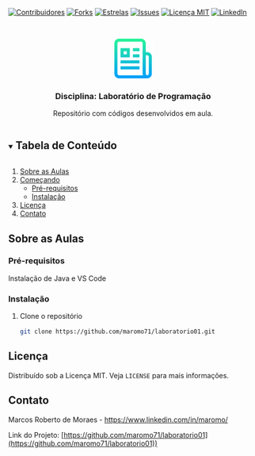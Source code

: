 [![Contribuidores][contributors-shield]][contributors-url]
[![Forks][forks-shield]][forks-url]
[![Estrelas][stars-shield]][stars-url]
[![Issues][issues-shield]][issues-url]
[![Licença MIT][license-shield]][license-url]
[![LinkedIn][linkedin-shield]][linkedin-url]

<br />
<p align="center">
  <a href="https://github.com/maromo71/laboratorio01">
    <img src="images/logo.png" alt="Logo" width="80" height="80">
  </a>

  <h3 align="center">Disciplina: Laboratório de Programação</h3>

  <p align="center">
    Repositório com códigos desenvolvidos em aula.
  </p>
</p>

<details open="open">
  <summary><h2 style="display: inline-block">Tabela de Conteúdo</h2></summary>
  <ol>
    <li>
      <a href="#sobre-as-aulas">Sobre as Aulas</a>
    </li>
    <li>
      <a href="#comecando">Começando</a>
      <ul>
        <li><a href="#pré-requisitos">Pré-requisitos</a></li>
        <li><a href="#instalação">Instalação</a></li>
      </ul>
    </li>    
    <li><a href="#licença">Licença</a></li>
    <li><a href="#contato">Contato</a></li>
  </ol>
</details>

## Sobre as Aulas

### Pré-requisitos

Instalação de Java e VS Code

### Instalação

1. Clone o repositório
   ```sh
   git clone https://github.com/maromo71/laboratorio01.git
   ```

## Licença

Distribuído sob a Licença MIT. Veja `LICENSE` para mais informações.

## Contato

Marcos Roberto de Moraes - https://www.linkedin.com/in/maromo/

Link do Projeto: [https://github.com/maromo71/laboratorio01](https://github.com/maromo71/laboratorio01))



[contributors-shield]: https://img.shields.io/github/contributors/github_username/repo.svg?style=for-the-badge
[contributors-url]: https://github.com/github_username/repo/graphs/contributors
[forks-shield]: https://img.shields.io/github/forks/github_username/repo.svg?style=for-the-badge
[forks-url]: https://github.com/github_username/repo/network/members
[stars-shield]: https://img.shields.io/github/stars/github_username/repo.svg?style=for-the-badge
[stars-url]: https://github.com/github_username/repo/stargazers
[issues-shield]: https://img.shields.io/github/issues/github_username/repo.svg?style=for-the-badge
[issues-url]: https://github.com/github_username/repo/issues
[license-shield]: https://img.shields.io/github/license/github_username/repo.svg?style=for-the-badge
[license-url]: https://github.com/github_username/repo/blob/master/LICENSE.txt
[linkedin-shield]: https://img.shields.io/badge/-LinkedIn-black.svg?style=for-the-badge&logo=linkedin&colorB=555
[linkedin-url]: https://linkedin.com/in/github_username
